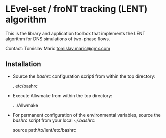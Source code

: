 # LEvel-set / froNT tracking (LENT) algorithm 

This is the library and application toolbox that implements the LENT algorithm for DNS simulations of two-phase flows. 

Contact: Tomislav Maric tomislav.maric@gmx.com

## Installation 


* Source the *bashrc* configuration scripti from within the top directory:

    . etc/bashrc

* Execute Allwmake from within the top directory:


    . ./Allwmake

* For permanent configuration of the environmental variables, source the *bashrc* script from your local *~/.bashrc*: 


    source path/to/lent/etc/bashrc



